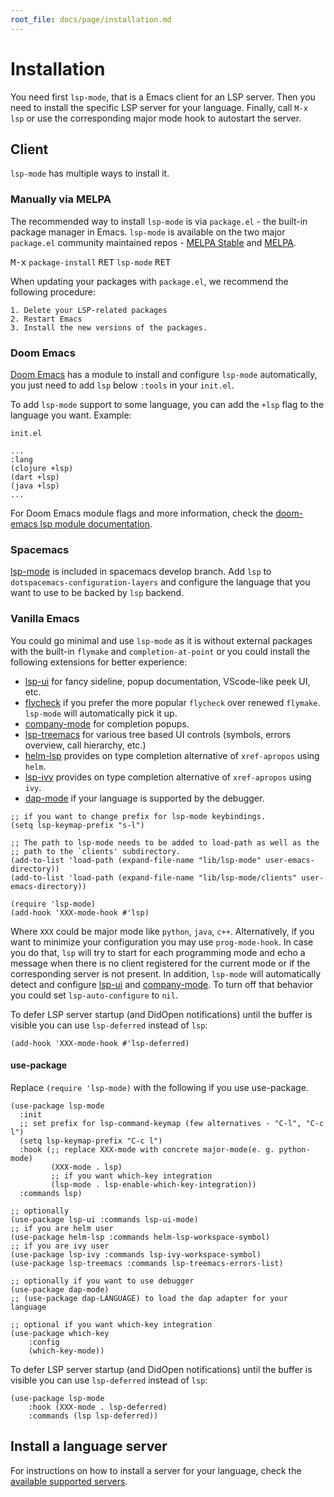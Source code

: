 ```yaml
---
root_file: docs/page/installation.md
---
```

# Installation

You need first `lsp-mode`, that is a Emacs client for an LSP server.
Then you need to install the specific LSP server for your language.
Finally, call `M-x lsp` or use the corresponding major mode hook to autostart the server.

## Client

`lsp-mode` has multiple ways to install it.

### Manually via MELPA

The recommended way to install `lsp-mode` is via `package.el` - the built-in package manager in Emacs. `lsp-mode` is available on the two major `package.el` community maintained repos - [MELPA Stable](http://stable.melpa.org) and [MELPA](http://melpa.org).

<kbd>M-x</kbd> `package-install` <kbd>RET</kbd> `lsp-mode` <kbd>RET</kbd>

When updating your packages with `package.el`, we recommend the following procedure:

    1. Delete your LSP-related packages
    2. Restart Emacs
    3. Install the new versions of the packages.

### Doom Emacs

[Doom Emacs](https://github.com/hlissner/doom-emacs) has a module to install and configure `lsp-mode` automatically, you just need to add `lsp` below `:tools` in your `init.el`.

To add `lsp-mode` support to some language, you can add the `+lsp` flag to the language you want. Example:

`init.el`
```elisp
...
:lang
(clojure +lsp)
(dart +lsp)
(java +lsp)
...
```

For Doom Emacs module flags and more information, check the [doom-emacs lsp module documentation](https://github.com/hlissner/doom-emacs/tree/develop/modules/tools/lsp).

### Spacemacs

[lsp-mode](https://emacs-lsp.github.io/lsp-mode) is included in spacemacs develop branch. Add `lsp` to `dotspacemacs-configuration-layers` and configure the language that you want to use to be backed by `lsp` backend.

### Vanilla Emacs
    
You could go minimal and use `lsp-mode` as it is without external packages with the built-in `flymake` and `completion-at-point` or you could install the following extensions for better experience:

- [lsp-ui](https://emacs-lsp.github.io/lsp-ui/#intro) for fancy sideline, popup documentation, VScode-like peek UI, etc.
- [flycheck](https://github.com/flycheck/flycheck) if you prefer the more popular `flycheck` over renewed `flymake`. `lsp-mode` will automatically pick it up.
- [company-mode](https://github.com/company-mode/company-mode) for completion popups.
- [lsp-treemacs](https://github.com/emacs-lsp/lsp-treemacs) for various tree based UI controls (symbols, errors overview, call hierarchy, etc.)
- [helm-lsp](https://github.com/emacs-lsp/helm-lsp) provides on type completion alternative of `xref-apropos` using `helm`.
- [lsp-ivy](https://github.com/emacs-lsp/lsp-ivy) provides on type completion alternative of `xref-apropos` using `ivy`.
- [dap-mode](https://emacs-lsp.github.io/dap-mode) if your language is supported by the debugger.

```elisp
;; if you want to change prefix for lsp-mode keybindings.
(setq lsp-keymap-prefix "s-l")

;; The path to lsp-mode needs to be added to load-path as well as the
;; path to the `clients' subdirectory.
(add-to-list 'load-path (expand-file-name "lib/lsp-mode" user-emacs-directory))
(add-to-list 'load-path (expand-file-name "lib/lsp-mode/clients" user-emacs-directory))

(require 'lsp-mode)
(add-hook 'XXX-mode-hook #'lsp)
```

Where `XXX` could be major mode like `python`, `java`, `c++`. Alternatively, if you want to minimize your configuration you may use `prog-mode-hook`. In case you do that, `lsp` will try to start for each programming mode and echo a message when there is no client registered for the current mode or if the corresponding server is not present. In addition, `lsp-mode` will automatically detect and configure [lsp-ui](https://emacs-lsp.github.io/lsp-ui) and [company-mode](https://github.com/company-mode/company-mode). To turn off that behavior you could set `lsp-auto-configure` to `nil`.

To defer LSP server startup (and DidOpen notifications) until the buffer is visible you can use `lsp-deferred` instead of `lsp`:

```elisp
(add-hook 'XXX-mode-hook #'lsp-deferred)
```

#### use-package
    
Replace `(require 'lsp-mode)` with the following if you use use-package.

```elisp
(use-package lsp-mode
  :init
  ;; set prefix for lsp-command-keymap (few alternatives - "C-l", "C-c l")
  (setq lsp-keymap-prefix "C-c l")
  :hook (;; replace XXX-mode with concrete major-mode(e. g. python-mode)
         (XXX-mode . lsp)
         ;; if you want which-key integration
         (lsp-mode . lsp-enable-which-key-integration))
  :commands lsp)

;; optionally
(use-package lsp-ui :commands lsp-ui-mode)
;; if you are helm user
(use-package helm-lsp :commands helm-lsp-workspace-symbol)
;; if you are ivy user
(use-package lsp-ivy :commands lsp-ivy-workspace-symbol)
(use-package lsp-treemacs :commands lsp-treemacs-errors-list)

;; optionally if you want to use debugger
(use-package dap-mode)
;; (use-package dap-LANGUAGE) to load the dap adapter for your language

;; optional if you want which-key integration
(use-package which-key
    :config
    (which-key-mode))

```

To defer LSP server startup (and DidOpen notifications) until the buffer is visible you can use `lsp-deferred` instead of `lsp`:

```elisp
(use-package lsp-mode
    :hook (XXX-mode . lsp-deferred)
    :commands (lsp lsp-deferred))
```

## Install a language server

For instructions on how to install a server for your language, check the [available supported servers](./languages.md).
